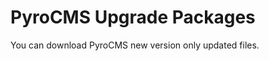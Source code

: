 PyroCMS Upgrade Packages
========================

You can download PyroCMS new version only updated files.
